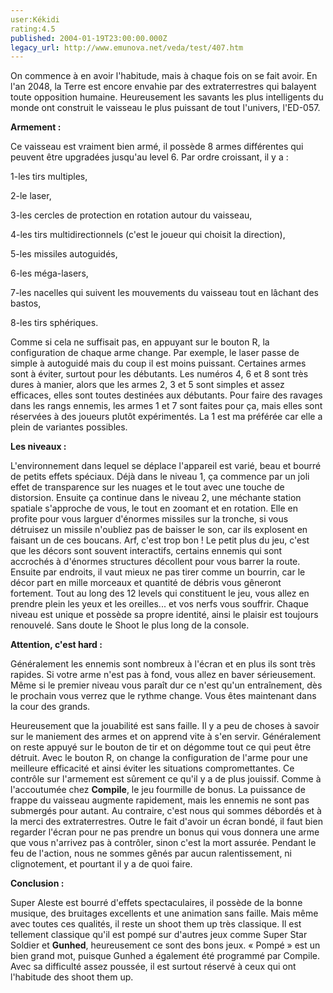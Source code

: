 ```yaml
---
user:Kékidi
rating:4.5
published: 2004-01-19T23:00:00.000Z
legacy_url: http://www.emunova.net/veda/test/407.htm
---
```

On commence à en avoir l'habitude, mais à chaque fois on se fait avoir. En l'an 2048, la Terre est encore envahie par des extraterrestres qui balayent toute opposition humaine. Heureusement les savants les plus intelligents du monde ont construit le vaisseau le plus puissant de tout l'univers, l'ED-057\.  

  

**Armement :**  

Ce vaisseau est vraiment bien armé, il possède 8 armes différentes qui peuvent être upgradées jusqu'au level 6\. Par ordre croissant, il y a :  

1-les tirs multiples,  

2-le laser,  

3-les cercles de protection en rotation autour du vaisseau,  

4-les tirs multidirectionnels (c'est le joueur qui choisit la direction),  

5-les missiles autoguidés,  

6-les méga-lasers,  

7-les nacelles qui suivent les mouvements du vaisseau tout en lâchant des bastos,  

8-les tirs sphériques.  

Comme si cela ne suffisait pas, en appuyant sur le bouton R, la configuration de chaque arme change. Par exemple, le laser passe de simple à autoguidé mais du coup il est moins puissant. Certaines armes sont à éviter, surtout pour les débutants. Les numéros 4, 6 et 8 sont très dures à manier, alors que les armes 2, 3 et 5 sont simples et assez efficaces, elles sont toutes destinées aux débutants. Pour faire des ravages dans les rangs ennemis, les armes 1 et 7 sont faites pour ça, mais elles sont réservées à des joueurs plutôt expérimentés. La 1 est ma préférée car elle a plein de variantes possibles.   

  

**Les niveaux :**  

L'environnement dans lequel se déplace l'appareil est varié, beau et bourré de petits effets spéciaux. Déjà dans le niveau 1, ça commence par un joli effet de transparence sur les nuages et le tout avec une touche de distorsion. Ensuite ça continue dans le niveau 2, une méchante station spatiale s'approche de vous, le tout en zoomant et en rotation. Elle en profite pour vous larguer d'énormes missiles sur la tronche, si vous détruisez un missile n'oubliez pas de baisser le son, car ils explosent en faisant un de ces boucans. Arf, c'est trop bon ! Le petit plus du jeu, c'est que les décors sont souvent interactifs, certains ennemis qui sont accrochés à d'énormes structures décollent pour vous barrer la route. Ensuite par endroits, il vaut mieux ne pas tirer comme un bourrin, car le décor part en mille morceaux et quantité de débris vous gêneront fortement. Tout au long des 12 levels qui constituent le jeu, vous allez en prendre plein les yeux et les oreilles... et vos nerfs vous souffrir. Chaque niveau est unique et possède sa propre identité, ainsi le plaisir est toujours renouvelé. Sans doute le Shoot le plus long de la console.  

  

**Attention, c'est hard :**  

Généralement les ennemis sont nombreux à l'écran et en plus ils sont très rapides. Si votre arme n'est pas à fond, vous allez en baver sérieusement. Même si le premier niveau vous paraît dur ce n'est qu'un entraînement, dès le prochain vous verrez que le rythme change. Vous êtes maintenant dans la cour des grands.  

Heureusement que la jouabilité est sans faille. Il y a peu de choses à savoir sur le maniement des armes et on apprend vite à s'en servir. Généralement on reste appuyé sur le bouton de tir et on dégomme tout ce qui peut être détruit. Avec le bouton R, on change la configuration de l'arme pour une meilleure efficacité et ainsi éviter les situations compromettantes. Ce contrôle sur l'armement est sûrement ce qu'il y a de plus jouissif. Comme à l'accoutumée chez **Compile**, le jeu fourmille de bonus. La puissance de frappe du vaisseau augmente rapidement, mais les ennemis ne sont pas submergés pour autant. Au contraire, c'est nous qui sommes débordés et à la merci des extraterrestres. Outre le fait d'avoir un écran bondé, il faut bien regarder l'écran pour ne pas prendre un bonus qui vous donnera une arme que vous n'arrivez pas à contrôler, sinon c'est la mort assurée. Pendant le feu de l'action, nous ne sommes gênés par aucun ralentissement, ni clignotement, et pourtant il y a de quoi faire.  

  

**Conclusion :**  

Super Aleste est bourré d'effets spectaculaires, il possède de la bonne musique, des bruitages excellents et une animation sans faille. Mais même avec toutes ces qualités, il reste un shoot them up très classique. Il est tellement classique qu'il est pompé sur d'autres jeux comme Super Star Soldier et **Gunhed**, heureusement ce sont des bons jeux. « Pompé » est un bien grand mot, puisque Gunhed a également été programmé par Compile. Avec sa difficulté assez poussée, il est surtout réservé à ceux qui ont l'habitude des shoot them up.